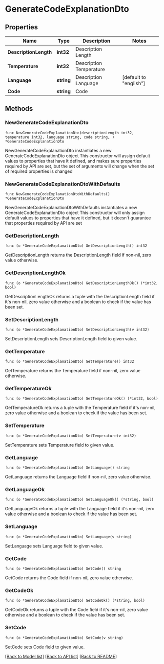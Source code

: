 # GenerateCodeExplanationDto

## Properties

Name | Type | Description | Notes
------------ | ------------- | ------------- | -------------
**DescriptionLength** | **int32** | Description Length | 
**Temperature** | **int32** | Description Temperature | 
**Language** | **string** | Description Language | [default to "english"]
**Code** | **string** | Code | 

## Methods

### NewGenerateCodeExplanationDto

`func NewGenerateCodeExplanationDto(descriptionLength int32, temperature int32, language string, code string, ) *GenerateCodeExplanationDto`

NewGenerateCodeExplanationDto instantiates a new GenerateCodeExplanationDto object
This constructor will assign default values to properties that have it defined,
and makes sure properties required by API are set, but the set of arguments
will change when the set of required properties is changed

### NewGenerateCodeExplanationDtoWithDefaults

`func NewGenerateCodeExplanationDtoWithDefaults() *GenerateCodeExplanationDto`

NewGenerateCodeExplanationDtoWithDefaults instantiates a new GenerateCodeExplanationDto object
This constructor will only assign default values to properties that have it defined,
but it doesn't guarantee that properties required by API are set

### GetDescriptionLength

`func (o *GenerateCodeExplanationDto) GetDescriptionLength() int32`

GetDescriptionLength returns the DescriptionLength field if non-nil, zero value otherwise.

### GetDescriptionLengthOk

`func (o *GenerateCodeExplanationDto) GetDescriptionLengthOk() (*int32, bool)`

GetDescriptionLengthOk returns a tuple with the DescriptionLength field if it's non-nil, zero value otherwise
and a boolean to check if the value has been set.

### SetDescriptionLength

`func (o *GenerateCodeExplanationDto) SetDescriptionLength(v int32)`

SetDescriptionLength sets DescriptionLength field to given value.


### GetTemperature

`func (o *GenerateCodeExplanationDto) GetTemperature() int32`

GetTemperature returns the Temperature field if non-nil, zero value otherwise.

### GetTemperatureOk

`func (o *GenerateCodeExplanationDto) GetTemperatureOk() (*int32, bool)`

GetTemperatureOk returns a tuple with the Temperature field if it's non-nil, zero value otherwise
and a boolean to check if the value has been set.

### SetTemperature

`func (o *GenerateCodeExplanationDto) SetTemperature(v int32)`

SetTemperature sets Temperature field to given value.


### GetLanguage

`func (o *GenerateCodeExplanationDto) GetLanguage() string`

GetLanguage returns the Language field if non-nil, zero value otherwise.

### GetLanguageOk

`func (o *GenerateCodeExplanationDto) GetLanguageOk() (*string, bool)`

GetLanguageOk returns a tuple with the Language field if it's non-nil, zero value otherwise
and a boolean to check if the value has been set.

### SetLanguage

`func (o *GenerateCodeExplanationDto) SetLanguage(v string)`

SetLanguage sets Language field to given value.


### GetCode

`func (o *GenerateCodeExplanationDto) GetCode() string`

GetCode returns the Code field if non-nil, zero value otherwise.

### GetCodeOk

`func (o *GenerateCodeExplanationDto) GetCodeOk() (*string, bool)`

GetCodeOk returns a tuple with the Code field if it's non-nil, zero value otherwise
and a boolean to check if the value has been set.

### SetCode

`func (o *GenerateCodeExplanationDto) SetCode(v string)`

SetCode sets Code field to given value.



[[Back to Model list]](../README.md#documentation-for-models) [[Back to API list]](../README.md#documentation-for-api-endpoints) [[Back to README]](../README.md)



